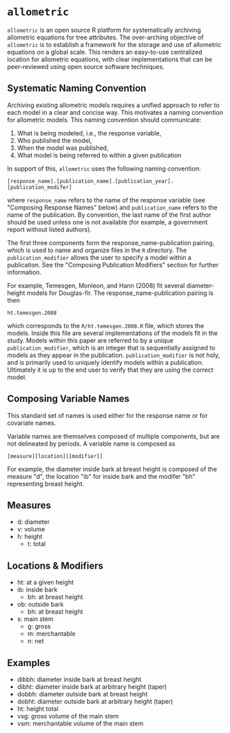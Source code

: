 # `allometric`

`allometric` is an open source R platform for systematically archiving 
allometric equations for tree attributes. The over-arching objective of 
`allometric` is to establish a framework for the storage and use of allometric
equations on a global scale. This renders an easy-to-use centralized location
for allometric equations, with clear implementations that can be peer-reviewed
using open source software techniques.

## Systematic Naming Convention

Archiving existing allometric models requires a unified approach to refer to
each model in a clear and concise way. This motivates a naming convention for
allometric models. This naming convention should communicate:

1. What is being modeled, i.e., the response variable,
2. Who published the model,
3. When the model was published,
4. What model is being referred to within a given publication

In support of this, `allometric` uses the following naming convention:

`[response_name].[publication_name].[publication_year].[publication_modifer]`

where `response_name` refers to the name of the response variable (see 
"Composing Response Names" below) and `publication_name` refers to the name of
the publication. By convention, the last name of the first author should be 
used unless one is not available (for example, a government report without
listed authors).

The first three components form the response_name-publication pairing, which
is used to name and organize files in the `R` directory. The 
`publication_modifier` allows the user to specify a model within a publication.
See the "Composing Publication Modifiers" section for further information.

For example, Temesgen, Monleon, and Hann (2008) fit several diameter-height
models for Douglas-fir. The response_name-publication pairing is then

`ht.temesgen.2008`

which corresponds to the `R/ht.temesgen.2008.R` file, which stores the models. 
Inside this file are several implementations of the models fit in the study. 
Models within this paper are referred to by a unique `publication_modifier`, 
which is an integer that is sequentially assigned to models as they appear in
the publication. `publication_modifier` is not holy, and is primarily used to
uniquely identify models within a publication. Ultimately it is up to the end
user to verify that they are using the correct model.

## Composing Variable Names

This standard set of names is used either for the response name or for covariate
names.

Variable names are themselves composed of multiple components, but are not 
delineated by periods. A variable name is composed as

`[measure][location][[modifier]]`

For example, the diameter inside bark at breast height is composed of the 
measure "d", the location "ib" for inside bark and the modifer "bh" representing
breast height.

## Measures

- d: diameter
- v: volume
- h: height
    - t: total

## Locations & Modifiers

- ht: at a given height
- ib: inside bark
    - bh: at breast height
- ob: outside bark
    - bh: at breast height
- s:  main stem
    - g: gross
    - m: merchantable
    - n: net

## Examples

- dibbh: diameter inside bark at breast height
- dibht: diameter inside bark at arbitrary height (taper) 
- dobbh: diameter outside bark at breast height
- dobht: diameter outside bark at arbitrary height (taper) 
- ht: height total
- vsg: gross volume of the main stem
- vsm: merchantable volume of the main stem
